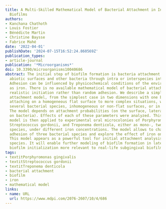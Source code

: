 ```yaml
---
title: A Multi-Skilled Mathematical Model of Bacterial Attachment in Initiation of
  Biofilms
authors:
- Kanchana Chathoth
- Louis Fostier
- Bénédicte Martin
- Christine Baysse
- Fabrice Mahé
date: '2022-04-01'
publishDate: '2024-07-15T16:52:24.860569Z'
publication_types:
- article-journal
publication: '*Microorganisms*'
doi: 10.3390/microorganisms10040686
abstract: The initial step of biofilm formation is bacteria attachment to biotic or
  abiotic surfaces and other bacteria through intra or interspecies interactions.
  Adhesion can be influenced by physicochemical conditions of the environment, such
  as iron. There is no available mathematical model of bacterial attachment giving
  realistic initiation rather than random adhesion. We describe a simple stochastic
  attachment model, from the simplest case in two dimensions with one bacterial species
  attaching on a homogeneous flat surface to more complex situations, with either
  several bacterial species, inhomogeneous or non-flat surfaces, or in three dimensions.
  The model depends on attachment probabilities (on the surface, laterally, or vertically
  on bacteria). Effects of each of these parameters were analyzed. This mathematical
  model is then applied to experimental oral microcolonies of Porphyromonas gingivalis,
  Streptococcus gordonii, and Treponema denticola, either as mono-, two, or three
  species, under different iron concentrations. The model allows to characterize the
  adhesion of three bacterial species and explore the effect of iron on attachment.
  This model appears as a powerful tool for initial attachment analysis of bacterial
  species. It will enable further modeling of biofilm formation in later steps with
  biofilm initialization more relevant to real-life subgingival biofilms.
tags:
- textitPorphyromonas gingivalis
- textitStreptococcus gordonii
- textitTreponema denticola
- bacterial attachment
- biofilm
- iron
- mathematical model
links:
- name: URL
  url: https://www.mdpi.com/2076-2607/10/4/686
---
```

